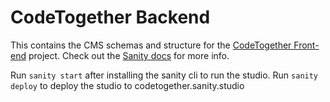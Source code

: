 # CodeTogether Backend

This contains the CMS schemas and structure for the [CodeTogether Front-end](https://github.com/code2gether/codetogether-frontend) project.
Check out the [Sanity docs](https://www.sanity.io/docs/) for more info.

Run `sanity start` after installing the sanity cli to run the studio.
Run `sanity deploy` to deploy the studio to codetogether.sanity.studio
